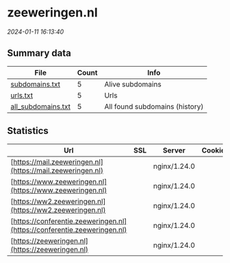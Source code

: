 # zeeweringen.nl
*2024-01-11 16:13:40*
## Summary data
| File       | Count | Info |
|------------|-------|------|
|[subdomains.txt](/data/zeeweringen.nl/subdomains.txt)|5|Alive subdomains|
|[urls.txt](/data/zeeweringen.nl/urls.txt)|5|Urls|
|[all_subdomains.txt](/data/zeeweringen.nl/all_subdomains.txt)|5|All found subdomains (history)|
## Statistics
| Url | SSL | Server | Cookie | HSTS | CSP | XFO | XXP | RP | Tech |Title |
|------------|-------|------|------|------|------|------|------|------|------|------|
|[https://mail.zeeweringen.nl](https://mail.zeeweringen.nl)| |nginx/1.24.0| | | | | | :white_check_mark: |Nginx:1.24.0|Hostnet: Uw dome...|
|[https://www.zeeweringen.nl](https://www.zeeweringen.nl)| |nginx/1.24.0| | | | | | :white_check_mark: |Nginx:1.24.0|Zeeweringen|
|[https://ww2.zeeweringen.nl](https://ww2.zeeweringen.nl)| |nginx/1.24.0| | | | | | :white_check_mark: |Nginx:1.24.0|Hostnet: Uw dome...|
|[https://conferentie.zeeweringen.nl](https://conferentie.zeeweringen.nl)| |nginx/1.24.0| | | | | | :white_check_mark: |Nginx:1.24.0|Hostnet: Uw dome...|
|[https://zeeweringen.nl](https://zeeweringen.nl)| |nginx/1.24.0| | | | | | :white_check_mark: |Nginx:1.24.0|Zeeweringen|